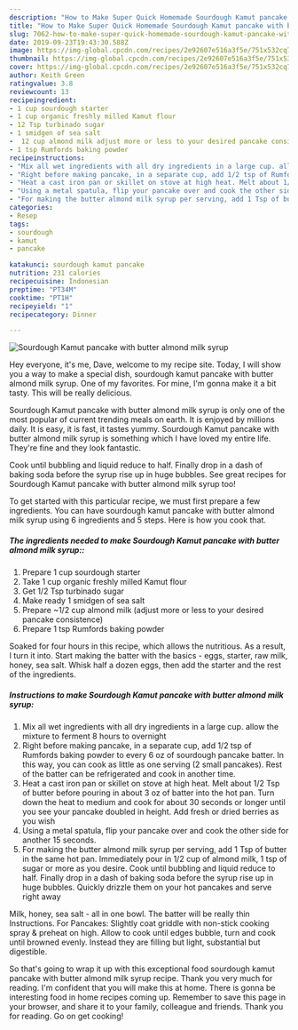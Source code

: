 ```yaml
---
description: "How to Make Super Quick Homemade Sourdough Kamut pancake with butter almond milk syrup"
title: "How to Make Super Quick Homemade Sourdough Kamut pancake with butter almond milk syrup"
slug: 7062-how-to-make-super-quick-homemade-sourdough-kamut-pancake-with-butter-almond-milk-syrup
date: 2019-09-23T19:43:30.588Z
image: https://img-global.cpcdn.com/recipes/2e92607e516a3f5e/751x532cq70/sourdough-kamut-pancake-with-butter-almond-milk-syrup-recipe-main-photo.jpg
thumbnail: https://img-global.cpcdn.com/recipes/2e92607e516a3f5e/751x532cq70/sourdough-kamut-pancake-with-butter-almond-milk-syrup-recipe-main-photo.jpg
cover: https://img-global.cpcdn.com/recipes/2e92607e516a3f5e/751x532cq70/sourdough-kamut-pancake-with-butter-almond-milk-syrup-recipe-main-photo.jpg
author: Keith Green
ratingvalue: 3.8
reviewcount: 13
recipeingredient:
- 1 cup sourdough starter
- 1 cup organic freshly milled Kamut flour
- 12 Tsp turbinado sugar
- 1 smidgen of sea salt
-  12 cup almond milk adjust more or less to your desired pancake consistence
- 1 tsp Rumfords baking powder
recipeinstructions:
- "Mix all wet ingredients with all dry ingredients in a large cup. allow the mixture to ferment 8 hours to overnight"
- "Right before making pancake, in a separate cup, add 1/2 tsp of Rumfords baking powder to every 6 oz of sourdough pancake batter. In this way, you can cook as little as one serving (2 small pancakes). Rest of the batter can be refrigerated and cook in another time."
- "Heat a cast iron pan or skillet on stove at high heat. Melt about 1/2 Tsp of butter before pouring in about 3 oz of batter into the hot pan. Turn down the heat to medium and cook for about 30 seconds or longer until you see your pancake doubled in height. Add fresh or dried berries as you wish"
- "Using a metal spatula, flip your pancake over and cook the other side for another 15 seconds."
- "For making the butter almond milk syrup per serving, add 1 Tsp of butter in the same hot pan. Immediately pour in 1/2 cup of almond milk, 1 tsp of sugar or more as you desire. Cook until bubbling and liquid reduce to half. Finally drop in a dash of baking soda before the syrup rise up in huge bubbles. Quickly drizzle them on your hot pancakes and serve right away"
categories:
- Resep
tags:
- sourdough
- kamut
- pancake

katakunci: sourdough kamut pancake
nutrition: 231 calories
recipecuisine: Indonesian
preptime: "PT34M"
cooktime: "PT1H"
recipeyield: "1"
recipecategory: Dinner

---
```



![Sourdough Kamut pancake with butter almond milk syrup](https://img-global.cpcdn.com/recipes/2e92607e516a3f5e/751x532cq70/sourdough-kamut-pancake-with-butter-almond-milk-syrup-recipe-main-photo.jpg)

Hey everyone, it's me, Dave, welcome to my recipe site. Today, I will show you a way to make a special dish, sourdough kamut pancake with butter almond milk syrup. One of my favorites. For mine, I'm gonna make it a bit tasty. This will be really delicious.

Sourdough Kamut pancake with butter almond milk syrup is only one of the most popular of current trending meals on earth. It is enjoyed by millions daily. It is easy, it is fast, it tastes yummy. Sourdough Kamut pancake with butter almond milk syrup is something which I have loved my entire life. They're fine and they look fantastic.

Cook until bubbling and liquid reduce to half. Finally drop in a dash of baking soda before the syrup rise up in huge bubbles. See great recipes for Sourdough Kamut pancake with butter almond milk syrup too!


To get started with this particular recipe, we must first prepare a few ingredients. You can have sourdough kamut pancake with butter almond milk syrup using 6 ingredients and 5 steps. Here is how you cook that.

##### The ingredients needed to make Sourdough Kamut pancake with butter almond milk syrup::

1. Prepare 1 cup sourdough starter
1. Take 1 cup organic freshly milled Kamut flour
1. Get 1/2 Tsp turbinado sugar
1. Make ready 1 smidgen of sea salt
1. Prepare  ~1/2 cup almond milk (adjust more or less to your desired pancake consistence)
1. Prepare 1 tsp Rumfords baking powder


Soaked for four hours in this recipe, which allows the nutritious. As a result, I turn it into. Start making the batter with the basics - eggs, starter, raw milk, honey, sea salt. Whisk half a dozen eggs, then add the starter and the rest of the ingredients. 

##### Instructions to make Sourdough Kamut pancake with butter almond milk syrup:

1. Mix all wet ingredients with all dry ingredients in a large cup. allow the mixture to ferment 8 hours to overnight
1. Right before making pancake, in a separate cup, add 1/2 tsp of Rumfords baking powder to every 6 oz of sourdough pancake batter. In this way, you can cook as little as one serving (2 small pancakes). Rest of the batter can be refrigerated and cook in another time.
1. Heat a cast iron pan or skillet on stove at high heat. Melt about 1/2 Tsp of butter before pouring in about 3 oz of batter into the hot pan. Turn down the heat to medium and cook for about 30 seconds or longer until you see your pancake doubled in height. Add fresh or dried berries as you wish
1. Using a metal spatula, flip your pancake over and cook the other side for another 15 seconds.
1. For making the butter almond milk syrup per serving, add 1 Tsp of butter in the same hot pan. Immediately pour in 1/2 cup of almond milk, 1 tsp of sugar or more as you desire. Cook until bubbling and liquid reduce to half. Finally drop in a dash of baking soda before the syrup rise up in huge bubbles. Quickly drizzle them on your hot pancakes and serve right away


Milk, honey, sea salt - all in one bowl. The batter will be really thin Instructions. For Pancakes: Slightly coat griddle with non-stick cooking spray &amp; preheat on high. Allow to cook until edges bubble, turn and cook until browned evenly. Instead they are filling but light, substantial but digestible. 

So that's going to wrap it up with this exceptional food sourdough kamut pancake with butter almond milk syrup recipe. Thank you very much for reading. I'm confident that you will make this at home. There is gonna be interesting food in home recipes coming up. Remember to save this page in your browser, and share it to your family, colleague and friends. Thank you for reading. Go on get cooking!

